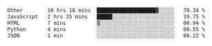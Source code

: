 <!--START_SECTION:waka-->

```txt
Other        10 hrs 18 mins  ███████████████████▓░░░░░   78.34 %
JavaScript   2 hrs 35 mins   █████░░░░░░░░░░░░░░░░░░░░   19.75 %
HTML         7 mins          ▒░░░░░░░░░░░░░░░░░░░░░░░░   00.94 %
Python       4 mins          ░░░░░░░░░░░░░░░░░░░░░░░░░   00.55 %
JSON         1 min           ░░░░░░░░░░░░░░░░░░░░░░░░░   00.22 %
```

<!--END_SECTION:waka-->
